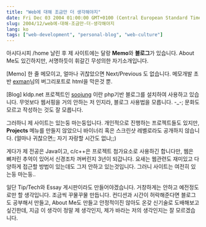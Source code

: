 ```yaml
---
title: "Web에 대해 조금만 더 생각해야지"
date: Fri Dec 03 2004 01:00:00 GMT+0100 (Central European Standard Time)
slug: 2004/12/web에-대해-조금만-더-생각해야지
lang: ko
tags: ["web-development", "personal-blog", "web-culture"]
---
```


아시다시피 /home 날린 후 제 사이트에는 달랑 **Memo**와 **블로그**가 있습니다. About Me도 있긴하지만, 서명하듯이 휘갈긴 무성의한 자기소개입니다. 

[Memo]
한 줄 메모이고, 얼마나 귀찮았으면 Next/Previous 도 없습니다.
메모개발 초반 [exman](http://exman.pe.kr/)님의 버그리포트로 html을 막은것 뿐.

[Blog]
kldp.net 프로젝트인 [soojung](http://kldp.net/projects/soojung/) 이란 php기반 블로그를 설치하여 사용하고 있습니다.
무엇보다 웹서핑을 거의 안하는 저 인지라, 블로그 사용법을 모릅니다. -_-; 문화도 모르고 작성하는 것도 잘 모릅니다.

그러하니 제 사이트는 있는둥 마는둥입니다. 
개인적으로 진행하는 프로젝트들도 있지만, **Projects** 메뉴를 만들지 않았으니 바이너리 혹은 스크린샷 레벨로라도 공개하지 않습니다. (얼마나 귀찮으면;; 자기 자랑할 시간도 없냐;;)

게다가 제 전공은 Java이고, c/c++은 프로젝트 첨가요소로 사용하긴 합니다만, 웹은 뼈저린 추억이 있어서 신경조차 꺼버린지 3년이 되갑니다.
요새는 웹관련도 재미있고 다양하게 접근할 방법이 있는데도 그저 안하고 있는것입니다. 그러니 사이트는 여전히 있는둥 마는둥..

일단 Tip/Tech와 Essay 게시판이라도 만들어야겠습니다. 
거창하게는 안하고 예전정도로만 할 생각입니다. 조금씩 꾸물꾸물 만듭니다. 
컨디션과 시간이 허락해준다면 블로그도 공부해서 만들고, About Me도 만들고 안정적이진 않아도 온갖 신기술로 도배해보고 싶긴한데, 지금 이 생각이 정말 제 생각인지, 제가 바라는 저의 생각인지는 잘 모르겠습니다.

